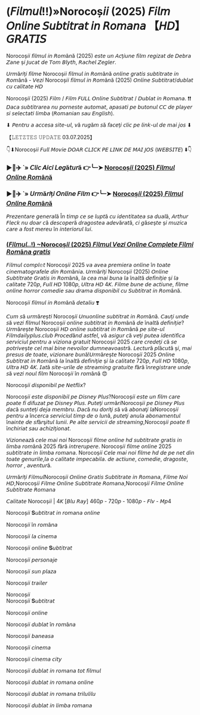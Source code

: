 # (𝘍𝘪𝘭𝘮𝘶𝘭!!)»Norocoș𝘪𝘪 (2025) 𝘍𝘪𝘭𝘮 𝘖𝘯𝘭𝘪𝘯𝘦 𝘚𝘶𝘣𝘵𝘪𝘵𝘳𝘢𝘵 𝘪𝘯 𝘙𝘰𝘮𝘢𝘯𝘢 【𝘏𝘋】 𝘎𝘙𝘈𝘛𝘐𝘚
Norocoș𝘪𝘪 𝘧𝘪𝘭𝘮𝘶𝘭 𝘪𝘯 𝘙𝘰𝘮â𝘯ă (2025) 𝘦𝘴𝘵𝘦 𝘶𝘯 𝘈𝘤ț𝘪𝘶𝘯𝘦 𝘧𝘪𝘭𝘮 𝘳𝘦𝘨𝘪𝘻𝘢𝘵 𝘥𝘦 𝘋𝘦𝘣𝘳𝘢 𝘡𝘢𝘯𝘦 ș𝘪 𝘑𝘶𝘤𝘢𝘵 𝘥𝘦 𝘛𝘰𝘮 𝘉𝘭𝘺𝘵𝘩, 𝘙𝘢𝘤𝘩𝘦𝘭 𝘡𝘦𝘨𝘭𝘦𝘳.

𝘜𝘳𝘮ă𝘳𝘪ț𝘪 𝘧𝘪𝘭𝘮𝘦 Norocoș𝘪𝘪 𝘧𝘪𝘭𝘮𝘶𝘭 𝘪𝘯 𝘙𝘰𝘮â𝘯ă 𝘰𝘯𝘭𝘪𝘯𝘦 𝘨𝘳𝘢𝘵𝘪𝘴 𝘴𝘶𝘣𝘵𝘪𝘵𝘳𝘢𝘵𝘦 𝘪𝘯 𝘙𝘰𝘮â𝘯ă - 𝘝𝘦𝘻𝘪 Norocoș𝘪𝘪 𝘧𝘪𝘭𝘮𝘶𝘭 𝘪𝘯 𝘙𝘰𝘮â𝘯ă (2025) 𝘖𝘯𝘭𝘪𝘯𝘦 𝘚𝘶𝘣𝘵𝘪𝘵𝘳𝘢𝘵/𝘥𝘶𝘣𝘭𝘢𝘵 𝘤𝘶 𝘤𝘢𝘭𝘪𝘵𝘢𝘵𝘦 𝘏𝘋

Norocoș𝘪𝘪 (2025) 𝘍𝘪𝘭𝘮 / 𝘍𝘪𝘭𝘮 𝘍𝘜𝘓𝘓 𝘖𝘯𝘭𝘪𝘯𝘦 𝘚𝘶𝘣𝘵𝘪𝘵𝘳𝘢𝘵 / 𝘋𝘶𝘣𝘭𝘢𝘵 𝘪𝘯 𝘙𝘰𝘮𝘢𝘯𝘢. ❗❗️ 𝘋𝘢𝘤𝘢 𝘴𝘶𝘣𝘵𝘪𝘵𝘳𝘢𝘳𝘦𝘢 𝘯𝘶 𝘱𝘰𝘳𝘯𝘦𝘴𝘵𝘦 𝘢𝘶𝘵𝘰𝘮𝘢𝘵, 𝘢𝘱𝘢𝘴𝘢𝘵𝘪 𝘱𝘦 𝘣𝘶𝘵𝘰𝘯𝘶𝘭 𝘊𝘊 𝘥𝘦 𝘱𝘭𝘢𝘺𝘦𝘳 𝘴𝘪 𝘴𝘦𝘭𝘦𝘤𝘵𝘢𝘵𝘪 𝘭𝘪𝘮𝘣𝘢 (𝘙𝘰𝘮𝘢𝘯𝘪𝘢𝘯 𝘴𝘢𝘶 𝘌𝘯𝘨𝘭𝘪𝘴𝘩).

⬇ 𝘗𝘦𝘯𝘵𝘳𝘶 𝘢 𝘢𝘤𝘤𝘦𝘴𝘢 𝘴𝘪𝘵𝘦-𝘶𝘭, 𝘷ă 𝘳𝘶𝘨ă𝘮 𝘴ă 𝘧𝘢𝘤𝘦ț𝘪 𝘤𝘭𝘪𝘤 𝘱𝘦 𝘭𝘪𝘯𝘬-𝘶𝘭 𝘥𝘦 𝘮𝘢𝘪 𝘫𝘰𝘴 ⬇  

【𝙻𝙴𝚃𝚉𝚃𝙴𝚂 𝚄𝙿𝙳𝙰𝚃𝙴 03.07.2025】

👇⬇Norocoș𝘪𝘪 𝘍𝘶𝘭𝘭 𝘔𝘰𝘷𝘪𝘦 𝘋𝘖𝘈𝘙 𝘊𝘓𝘐𝘊𝘒 𝘗𝘌 𝘓𝘐𝘕𝘒 𝘋𝘌 𝘔𝘈𝘐 𝘑𝘖𝘚 (𝘞𝘌𝘉𝘚𝘐𝘛𝘌) ⬇️👇

### ▶️🔹✈️ ˙» 𝘊𝘭𝘪𝘤 𝘈𝘪𝘤𝘪 𝘓𝘦𝘨ă𝘵𝘶𝘳ă 👉️╰┈➤ [Norocoș𝘪𝘪  (2025) 𝘍𝘪𝘭𝘮𝘶𝘭 𝘖𝘯𝘭𝘪𝘯𝘦 𝘙𝘰𝘮â𝘯ă](https://t.co/XroDUMh4Kg)

### ▶️🔹✈️ ˙» 𝘜𝘳𝘮ă𝘳𝘪ț𝘪 𝘖𝘯𝘭𝘪𝘯𝘦 𝘍𝘪𝘭𝘮 👉️╰┈➤ [Norocoș𝘪𝘪  (2025) 𝘍𝘪𝘭𝘮𝘶𝘭 𝘖𝘯𝘭𝘪𝘯𝘦 𝘙𝘰𝘮â𝘯ă](https://t.co/XroDUMh4Kg)

𝘗𝘳𝘦𝘻𝘦𝘯𝘵𝘢𝘳𝘦 𝘨𝘦𝘯𝘦𝘳𝘢𝘭ă Î𝘯 𝘵𝘪𝘮𝘱 𝘤𝘦 𝘴𝘦 𝘭𝘶𝘱𝘵ă 𝘤𝘶 𝘪𝘥𝘦𝘯𝘵𝘪𝘵𝘢𝘵𝘦𝘢 𝘴𝘢 𝘥𝘶𝘢𝘭ă, 𝘈𝘳𝘵𝘩𝘶𝘳 𝘍𝘭𝘦𝘤𝘬 𝘯𝘶 𝘥𝘰𝘢𝘳 𝘤ă 𝘥𝘦𝘴𝘤𝘰𝘱𝘦𝘳ă 𝘥𝘳𝘢𝘨𝘰𝘴𝘵𝘦𝘢 𝘢𝘥𝘦𝘷ă𝘳𝘢𝘵ă, 𝘤𝘪 𝘨ă𝘴𝘦ș𝘵𝘦 ș𝘪 𝘮𝘶𝘻𝘪𝘤𝘢 𝘤𝘢𝘳𝘦 𝘢 𝘧𝘰𝘴𝘵 𝘮𝘦𝘳𝘦𝘶 î𝘯 𝘪𝘯𝘵𝘦𝘳𝘪𝘰𝘳𝘶𝘭 𝘭𝘶𝘪.

### [(𝘍𝘪𝘭𝘮𝘶𝘭..!) ~Norocoș𝘪𝘪 (2025) 𝘍𝘪𝘭𝘮𝘶𝘭 𝘝𝘦𝘻𝘪 𝘖𝘯𝘭𝘪𝘯𝘦 𝘊𝘰𝘮𝘱𝘭𝘦𝘵𝘦 𝘍𝘪𝘭𝘮𝘪 𝘙𝘰𝘮â𝘯𝘢 𝘨𝘳𝘢𝘵𝘪𝘴](https://t.co/XroDUMh4Kg)

𝘍𝘪𝘭𝘮𝘶𝘭 𝘤𝘰𝘮𝘱𝘭𝚎𝘵 Norocoș𝘪𝘪 2025 𝘷𝘢 𝘢𝘷𝘦𝘢 𝘱𝘳𝘦𝘮𝘪𝘦𝘳𝘢 𝘰𝘯𝘭𝘪𝘯𝘦 î𝘯 𝘵𝘰𝘢𝘵𝘦 𝘤𝘪𝘯𝘦𝘮𝘢𝘵𝘰𝘨𝘳𝘢𝘧𝘦𝘭𝘦 𝘥𝘪𝘯 𝘙𝘰𝘮â𝘯𝘪𝘢. 𝘜𝘳𝘮ă𝘳𝘪ț𝘪 Norocoș𝘪𝘪 (2025) 𝘖𝘯𝘭𝘪𝘯𝘦 𝘚𝘶𝘣𝘵𝘪𝘵𝘳𝘢𝘵𝘦 𝘎𝘳𝘢𝘵𝘪𝘴 𝘪𝘯 𝘙𝘰𝘮â𝘯ă, 𝘭𝘢 𝘤𝘦𝘢 𝘮𝘢𝘪 𝘣𝘶𝘯𝘢 𝘭𝘢 î𝘯𝘢𝘭𝘵ă 𝘥𝘦𝘧𝘪𝘯𝘪ț𝘪𝘦 ș𝘪 𝘭𝘢 𝘤𝘢𝘭𝘪𝘵𝘢𝘵𝘦 720𝘱, 𝘍𝘶𝘭𝘭 𝘏𝘋 1080𝘱, 𝘜𝘭𝘵𝘳𝘢 𝘏𝘋 4𝘒. 𝘍𝘪𝘭𝘮𝘦 𝘣𝘶𝘯𝘦 𝘥𝘦 𝘢𝘤𝘵𝘪𝘶𝘯𝘦, 𝘧𝘪𝘭𝘮𝘦 𝘰𝘯𝘭𝘪𝘯𝘦 𝘩𝘰𝘳𝘳𝘰𝘳 𝘤𝘰𝘮𝘦𝘥𝘪𝘦 𝘴𝘢𝘶 𝘥𝘳𝘢𝘮𝘢 𝘥𝘪𝘴𝘱𝘰𝘯𝘪𝘣𝘪𝘭 𝘤𝘶 𝘚𝘶𝘣𝘵𝘪𝘵𝘳𝘢𝘵 𝘪𝘯 𝘙𝘰𝘮â𝘯ă.

Norocoș𝘪𝘪  𝘧𝘪𝘭𝘮𝘶𝘭 𝘪𝘯 𝘙𝘰𝘮â𝘯ă 𝘥𝘦𝘵𝘢𝘭𝘪𝘶 ❣️

𝘊𝘶𝘮 𝘴ă 𝘶𝘳𝘮ă𝘳𝘦ș𝘵𝘪 Norocoș𝘪𝘪  𝘜𝘯𝘶𝘰𝘯𝘭𝘪𝘯𝘦 𝘴𝘶𝘣𝘵𝘪𝘵𝘳𝘢𝘵 𝘪𝘯 𝘙𝘰𝘮â𝘯ă. 𝘊𝘢𝘶ț𝘪 𝘶𝘯𝘥𝘦 𝘴ă 𝘷𝘦𝘻𝘪 𝘧𝘪𝘭𝘮𝘶𝘭 Norocoș𝘪𝘪  𝘰𝘯𝘭𝘪𝘯𝘦 𝘴𝘶𝘣𝘵𝘪𝘵𝘳𝘢𝘵 𝘪𝘯 𝘙𝘰𝘮â𝘯ă 𝘥𝘦 î𝘯𝘢𝘭𝘵ă 𝘥𝘦𝘧𝘪𝘯𝘪ț𝘪𝘦? 𝘜𝘳𝘮ă𝘳𝘦ș𝘵𝘦 Norocoș𝘪𝘪  𝘏𝘋 𝘰𝘯𝘭𝘪𝘯𝘦 𝘴𝘶𝘣𝘵𝘪𝘵𝘳𝘢𝘵 𝘪𝘯 𝘙𝘰𝘮â𝘯ă 𝘱𝘦 𝘴𝘪𝘵𝘦-𝘶𝘭 𝘍𝘪𝘭𝘮𝘥𝘢𝘪𝘭𝘺𝘱𝘭𝘶𝘴.𝘤𝘭𝘶𝘣 𝘗𝘳𝘰𝘤𝘦𝘥â𝘯𝘥 𝘢𝘴𝘵𝘧𝘦𝘭, 𝘷ă 𝘢𝘴𝘪𝘨𝘶𝘳 𝘤ă 𝘷𝘦ț𝘪 𝘱𝘶𝘵𝘦𝘢 𝘪𝘥𝘦𝘯𝘵𝘪𝘧𝘪𝘤𝘢 𝘴𝘦𝘳𝘷𝘪𝘤𝘪𝘶𝘭 𝘱𝘦𝘯𝘵𝘳𝘶 𝘢 𝘷𝘪𝘻𝘪𝘰𝘯𝘢 𝘨𝘳𝘢𝘵𝘶𝘪𝘵 Norocoș𝘪𝘪 2025 𝘤𝘢𝘳𝘦 𝘤𝘳𝘦𝘥𝘦ț𝘪 𝘤ă 𝘴𝘦 𝘱𝘰𝘵𝘳𝘪𝘷𝘦ș𝘵𝘦 𝘤𝘦𝘭 𝘮𝘢𝘪 𝘣𝘪𝘯𝘦 𝘯𝘦𝘷𝘰𝘪𝘭𝘰𝘳 𝘥𝘶𝘮𝘯𝘦𝘢𝘷𝘰𝘢𝘴𝘵𝘳ă. 𝘓𝘦𝘤𝘵𝘶𝘳ă 𝘱𝘭ă𝘤𝘶𝘵ă ș𝘪, 𝘮𝘢𝘪 𝘱𝘳𝘦𝘴𝘶𝘴 𝘥𝘦 𝘵𝘰𝘢𝘵𝘦, 𝘷𝘪𝘻𝘪𝘰𝘯𝘢𝘳𝘦 𝘣𝘶𝘯ă!𝘜𝘳𝘮ă𝘳𝘦ș𝘵𝘦 Norocoș𝘪𝘪 2025 𝘖𝘯𝘭𝘪𝘯𝘦 𝘚𝘶𝘣𝘵𝘪𝘵𝘳𝘢𝘵 𝘪𝘯 𝘙𝘰𝘮â𝘯ă 𝘭𝘢 î𝘯𝘢𝘭𝘵ă 𝘥𝘦𝘧𝘪𝘯𝘪ț𝘪𝘦 ș𝘪 𝘭𝘢 𝘤𝘢𝘭𝘪𝘵𝘢𝘵𝘦 720𝘱, 𝘍𝘶𝘭𝘭 𝘏𝘋 1080𝘱, 𝘜𝘭𝘵𝘳𝘢 𝘏𝘋 4𝘒. 𝘐𝘢𝘵ă 𝘴𝘪𝘵𝘦-𝘶𝘳𝘪𝘭𝘦 𝘥𝘦 𝘴𝘵𝘳𝘦𝘢𝘮𝘪𝘯𝘨 𝘨𝘳𝘢𝘵𝘶𝘪𝘵𝘦 𝘧ă𝘳ă î𝘯𝘳𝘦𝘨𝘪𝘴𝘵𝘳𝘢𝘳𝘦 𝘶𝘯𝘥𝘦 𝘴ă 𝘷𝘦𝘻𝘪 𝘯𝘰𝘶𝘭 𝘧𝘪𝘭𝘮 Norocoș𝘪𝘪 î𝘯 𝘳𝘰𝘮â𝘯ă 😍

Norocoș𝘪𝘪 𝘥𝘪𝘴𝘱𝘰𝘯𝘪𝘣𝘪𝘭 𝘱𝘦 𝘕𝘦𝘵𝘧𝘭𝘪𝘹?

Norocoș𝘪𝘪 𝘦𝘴𝘵𝘦 𝘥𝘪𝘴𝘱𝘰𝘯𝘪𝘣𝘪𝘭 𝘱𝘦 𝘋𝘪𝘴𝘯𝘦𝘺 𝘗𝘭𝘶𝘴?Norocoș𝘪𝘪 𝘦𝘴𝘵𝘦 𝘶𝘯 𝘧𝘪𝘭𝘮 𝘤𝘢𝘳𝘦 𝘱𝘰𝘢𝘵𝘦 𝘧𝘪 𝘥𝘪𝘧𝘶𝘻𝘢𝘵 𝘱𝘦 𝘋𝘪𝘴𝘯𝘦𝘺 𝘗𝘭𝘶𝘴. 𝘗𝘶𝘵𝘦ț𝘪 𝘶𝘳𝘮ă𝘳𝘪Norocoș𝘪𝘪 𝘱𝘦 𝘋𝘪𝘴𝘯𝘦𝘺 𝘗𝘭𝘶𝘴 𝘥𝘢𝘤ă 𝘴𝘶𝘯𝘵𝘦ț𝘪 𝘥𝘦𝘫𝘢 𝘮𝘦𝘮𝘣𝘳𝘶. 𝘋𝘢𝘤ă 𝘯𝘶 𝘥𝘰𝘳𝘪ţ𝘪 𝘴ă 𝘷ă 𝘢𝘣𝘰𝘯𝘢ţ𝘪 𝘭𝘢Norocoș𝘪𝘪 𝘱𝘦𝘯𝘵𝘳𝘶 𝘢 î𝘯𝘤𝘦𝘳𝘤𝘢 𝘴𝘦𝘳𝘷𝘪𝘤𝘪𝘶𝘭 𝘵𝘪𝘮𝘱 𝘥𝘦 𝘰 𝘭𝘶𝘯ă, 𝘱𝘶𝘵𝘦ţ𝘪 𝘢𝘯𝘶𝘭𝘢 𝘢𝘣𝘰𝘯𝘢𝘮𝘦𝘯𝘵𝘶𝘭 î𝘯𝘢𝘪𝘯𝘵𝘦 𝘥𝘦 𝘴𝘧â𝘳ş𝘪𝘵𝘶𝘭 𝘭𝘶𝘯𝘪𝘪. 𝘗𝘦 𝘢𝘭𝘵𝘦 𝘴𝘦𝘳𝘷𝘪𝘤𝘪𝘪 𝘥𝘦 𝘴𝘵𝘳𝘦𝘢𝘮𝘪𝘯𝘨,Norocoș𝘪𝘪 𝘱𝘰𝘢𝘵𝘦 𝘧𝘪 î𝘯𝘤𝘩𝘪𝘳𝘪𝘢𝘵 𝘴𝘢𝘶 𝘢𝘤𝘩𝘪𝘻𝘪ț𝘪𝘰𝘯𝘢𝘵.

𝘝𝘪𝘻𝘪𝘰𝘯𝘦𝘢𝘻ă 𝘤𝘦𝘭𝘦 𝘮𝘢𝘪 𝘯𝘰𝘪 Norocoș𝘪𝘪 𝘧𝘪𝘭𝘮𝘦 𝘰𝘯𝘭𝘪𝘯𝘦 𝘩𝘥 𝘴𝘶𝘣𝘵𝘪𝘵𝘳𝘢𝘵𝘦 𝘨𝘳𝘢𝘵𝘪𝘴 𝘪𝘯 𝘭𝘪𝘮𝘣𝘢 𝘳𝘰𝘮â𝘯ă 2025 𝘧ă𝘳ă 𝘪𝘯𝘵𝘳𝘦𝘳𝘶𝘱𝘦𝘳𝘦. Norocoș𝘪𝘪 𝘧𝘪𝘭𝘮𝘦 𝘰𝘯𝘭𝘪𝘯𝘦 2025 𝘴𝘶𝘣𝘵𝘪𝘵𝘳𝘢𝘵𝘦 𝘪𝘯 𝘭𝘪𝘮𝘣𝘢 𝘳𝘰𝘮𝘢𝘯𝘢. Norocoș𝘪𝘪 𝘊𝘦𝘭𝘦 𝘮𝘢𝘪 𝘯𝘰𝘪 𝘧𝘪𝘭𝘮𝘦 𝘩𝘥 𝘥𝘦 𝘱𝘦 𝘯𝘦𝘵 𝘥𝘪𝘯 𝘵𝘰𝘢𝘵𝘦 𝘨𝘦𝘯𝘶𝘳𝘪𝘭𝘦,𝘭𝘢 𝘰 𝘤𝘢𝘭𝘪𝘵𝘢𝘵𝘦 𝘪𝘮𝘱𝘦𝘤𝘢𝘣𝘪𝘭𝘢. 𝘥𝘦 𝘢𝘤𝘵𝘪𝘶𝘯𝘦, 𝘤𝘰𝘮𝘦𝘥𝘪𝘦, 𝘥𝘳𝘢𝘨𝘰𝘴𝘵𝘦, 𝘩𝘰𝘳𝘳𝘰𝘳 , 𝘢𝘷𝘦𝘯𝘵𝘶𝘳ă.

𝘜𝘳𝘮ă𝘳𝘪ț𝘪 𝘍𝘪𝘭𝘮𝘶𝘭Norocoș𝘪𝘪  𝘖𝘯𝘭𝘪𝘯𝘦 𝘎𝘳𝘢𝘵𝘪𝘴 𝘚𝘶𝘣𝘵𝘪𝘵𝘳𝘢𝘵𝘦 𝘪𝘯 𝘙𝘰𝘮𝘢𝘯𝘢, 𝘍𝘪𝘭𝘮𝘦 𝘕𝘰𝘪 𝘏𝘋,Norocoș𝘪𝘪 𝘍𝘪𝘭𝘮𝘦 𝘖𝘯𝘭𝘪𝘯𝘦 𝘚𝘶𝘣𝘵𝘪𝘵𝘳𝘢𝘵𝘦 𝘙𝘰𝘮𝘢𝘯𝘢,Norocoș𝘪𝘪  𝘍𝘪𝘭𝘮𝘦 𝘖𝘯𝘭𝘪𝘯𝘦 𝘚𝘶𝘣𝘵𝘪𝘵𝘳𝘢𝘵𝘦 𝘙𝘰𝘮𝘢𝘯𝘢

𝘊𝘢𝘭𝘪𝘵𝘢𝘵𝘦 Norocoș𝘪𝘪  | 4𝘒 [𝘉𝘭𝘶 𝘙𝘢𝘺] 460𝘱 - 720𝘱 - 1080𝘱 - 𝘍𝘭𝘷 - 𝘔𝘱4

Norocoș𝘪𝘪  𝐒𝘶𝘣𝘵𝘪𝘵𝘳𝘢𝘵 𝘪𝘯 𝘳𝘰𝘮𝘢𝘯𝘢 𝘰𝘯𝘭𝘪𝘯𝘦  

Norocoș𝘪𝘪  î𝘯 𝘳𝘰𝘮â𝘯𝘢  

Norocoș𝘪𝘪  𝘭𝘢 𝘤𝘪𝘯𝘦𝘮𝘢  

Norocoș𝘪𝘪  𝘰𝘯𝘭𝘪𝘯𝘦 𝐒𝘶𝘣𝘵𝘪𝘵𝘳𝘢𝘵  

Norocoș𝘪𝘪  𝘱𝘦𝘳𝘴𝘰𝘯𝘢𝘫𝘦  

Norocoș𝘪𝘪  𝘴𝘶𝘯 𝘱𝘭𝘢𝘻𝘢  

Norocoș𝘪𝘪  𝘵𝘳𝘢𝘪𝘭𝘦𝘳

Norocoș𝘪𝘪   
Norocoș𝘪𝘪  𝐒𝘶𝘣𝘵𝘪𝘵𝘳𝘢𝘵  

Norocoș𝘪𝘪  𝘰𝘯𝘭𝘪𝘯𝘦  

Norocoș𝘪𝘪  𝘥𝘶𝘣𝘭𝘢𝘵 î𝘯 𝘳𝘰𝘮â𝘯𝘢  

Norocoș𝘪𝘪  𝘣𝘢𝘯𝘦𝘢𝘴𝘢  

Norocoș𝘪𝘪  𝘤𝘪𝘯𝘦𝘮𝘢  

Norocoș𝘪𝘪  𝘤𝘪𝘯𝘦𝘮𝘢 𝘤𝘪𝘵𝘺  

Norocoș𝘪𝘪  𝘥𝘶𝘣𝘭𝘢𝘵 𝘪𝘯 𝘳𝘰𝘮𝘢𝘯𝘢 𝘵𝘰𝘵 𝘧𝘪𝘭𝘮𝘶𝘭  

Norocoș𝘪𝘪  𝘥𝘶𝘣𝘭𝘢𝘵 𝘪𝘯 𝘳𝘰𝘮𝘢𝘯𝘢 𝘰𝘯𝘭𝘪𝘯𝘦  

Norocoș𝘪𝘪  𝘥𝘶𝘣𝘭𝘢𝘵 𝘪𝘯 𝘳𝘰𝘮𝘢𝘯𝘢 𝘵𝘳𝘪𝘭𝘶𝘭𝘪𝘭𝘶 

Norocoș𝘪𝘪  𝘥𝘶𝘣𝘭𝘢𝘵 𝘪𝘯 𝘭𝘪𝘮𝘣𝘢 𝘳𝘰𝘮𝘢𝘯𝘢

